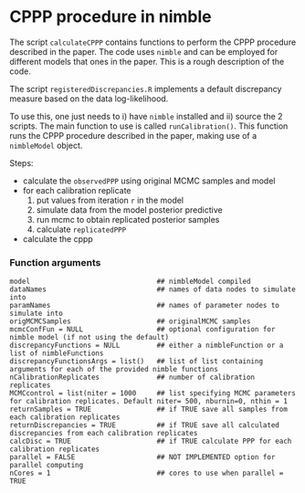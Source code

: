 # CPPP procedure in nimble

The script `calculateCPPP` contains functions to perform the CPPP procedure described in the paper. The code uses `nimble` and can be employed for different models that ones in the paper. This is a rough description of the code.

The script `registeredDiscrepancies.R` implements a default discrepancy measure based on the data log-likelihood. 

To use this, one just needs to i) have `nimble` installed and ii) source the 2 scripts. The main function to use is called `runCalibration()`.
This function runs the CPPP procedure described in the paper, making use of a `nimbleModel` object.

Steps:

- calculate the `observedPPP` using original MCMC samples and model
- for each calibration replicate
    1. put values from iteration `r` in the model        
    2. simulate data from the model posterior predictive
    3. run mcmc to obtain replicated posterior samples        
    4. calculate `replicatedPPP`
- calculate the cppp

### Function arguments
```
model                               ## nimbleModel compiled
dataNames                           ## names of data nodes to simulate into
paramNames                          ## names of parameter nodes to simulate into
origMCMCSamples                     ## originalMCMC samples
mcmcConfFun = NULL                  ## optional configuration for nimble model (if not using the default)	
discrepancyFunctions = NULL         ## either a nimbleFunction or a list of nimbleFunctions
discrepancyFunctionsArgs = list()   ## list of list containing arguments for each of the provided nimble functions 
nCalibrationReplicates              ## number of calibration replicates
MCMCcontrol = list(niter = 1000     ## list specifying MCMC parameters for calibration replicates. Default niter= 500, nburnin=0, nthin = 1
returnSamples = TRUE                ## if TRUE save all samples from each calibration replicates                  
returnDiscrepancies = TRUE          ## if TRUE save all calculated discrepancies from each calibration replicates              
calcDisc = TRUE                     ## if TRUE calculate PPP for each calibration replicates              
parallel = FALSE                    ## NOT IMPLEMENTED option for parallel computing 
nCores = 1                          ## cores to use when parallel = TRUE              

```
